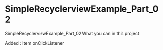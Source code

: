 # SimpleRecyclerviewExample_Part_02
SimpleRecyclerviewExample_Part_02
What you can in this project

Added : Item onClickListener
